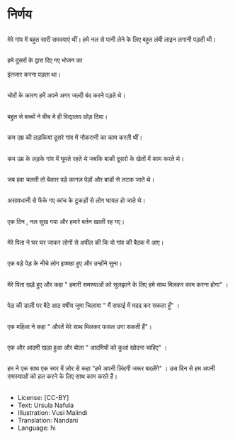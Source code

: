 # निर्णय

##
मेरे गांव में बहुत सारी समस्याएं थीं। हमे नल से पानी लेने के लिए बहुत लंबी लाइन लगानी पड़ती थी।

##
हमे दूसरों के द्वारा दिए गए भोजन का

इंतजार करना पड़ता था।

##
चोरों के कारण हमें अपने अगर जल्दी बंद करने पड़ते थे।

##
बहुत से बच्चों ने बीच मे ही विद्यालय छोड़ दिया।

##
कम उम्र की लड़कियां दूसरे गांव में नौकरानी का काम करती थीं।

##
कम उम्र के लड़के गांव में घूमते रहते थे जबकि बाकी दूसरो के खेतों में काम करते थे।

##
जब हवा चलती तो बेकार पड़े कागज़ पेड़ों और बाडों से लटक जाते थे।

##
असावधानी से फेंके गए कांच के टुकड़ों से लोग घायल हो जाते थे।

##
एक दिन , नल सुख गया और हमारे बर्तन खाली रह गए।

##
मेरे पिता ने घर घर जाकर लोगों से अपील की कि वो गांव की बैठक में आए।

##
एक बड़े पेड़ के नीचे लोग इक्क्ठा हुए और उन्होंने सुना।

##
मेरे पिता खड़े हुए और कहा " हमारी समस्याओं को सुलझाने के लिए हमे साथ मिलकर काम करना होगा" ।

##
पेड़ की डाली पर बैठे आठ वर्षीय जुमा चिलाया " मैं सफाई में मदद कर सकता हूँ" ।

##
एक महिला ने कहा " औरतें मेरे साथ मिलकर फसल उगा सकती हैं"।

##
एक और आदमी खड़ा हुआ और बोला " आदमियों को कुआं खोदना चाहिए" ।

##
हम ने एक साथ एक स्वर में ज़ोर से कहा "हमे अपनी ज़िंदगी जरूर बदलेंगे" । उस दिन से हम अपनी समस्याओं को हल करने के लिए साथ काम करते हैं।

##
* License: [CC-BY]
* Text: Ursula Nafula
* Illustration: Vusi Malindi
* Translation: Nandani
* Language: hi
